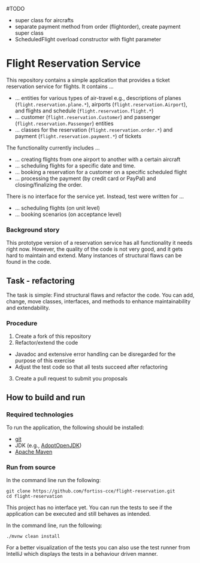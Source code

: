 #TODO
- super class for aircrafts
- separate payment method from order (flightorder), create payment super class
- ScheduledFlight overload constructor with flight parameter

# Flight Reservation Service

This repository contains a simple application that provides a ticket reservation service for flights.
It contains ...
  * ... entities for various types of air-travel e.g., 
    descriptions of planes (``flight.reservation.plane.*``), 
    airports (``flight.reservation.Airport``), and 
    flights and schedule (``flight.reservation.flight.*``)
  * ... customer (``flight.reservation.Customer``) and passenger (``flight.reservation.Passenger``) entities
  * ... classes for 
    the reservation (``flight.reservation.order.*``)
    and payment (``flight.reservation.payment.*``)
    of tickets
    
The functionality currently includes ...
  * ... creating flights from one airport to another with a certain aircraft 
  * ... scheduling flights for a specific date and time.
  * ... booking a reservation for a customer on a specific scheduled flight 
  * ... processing the payment (by credit card or PayPal) and closing/finalizing the order.

There is no interface for the service yet. Instead, test were written for ...
  * ... scheduling flights (on unit level)
  * ... booking scenarios (on acceptance level)

### Background story

This prototype version of a reservation service has all functionality it needs right now. 
However, the quality of the code is not very good, and it gets hard to maintain and extend. 
Many instances of structural flaws can be found in the code.


## Task - refactoring

The task is simple: Find structural flaws and refactor the code.
You can add, change, move classes, interfaces, and methods
to enhance maintainability and extendability.

### Procedure

1. Create a fork of this repository
1. Refactor/extend the code
  * Javadoc and extensive error handling can be disregarded for the purpose of this exercise
  * Adjust the test code so that all tests succeed after refactoring
3. Create a pull request to submit you proposals

## How to build and run

### Required technologies
To run the application, the following should be installed:
* [git](https://git-scm.com/downloads)
* JDK (e.g., [AdoptOpenJDK](https://adoptopenjdk.net/))
* [Apache Maven](https://maven.apache.org/install.html)

### Run from source

In the command line run the following: 

```
git clone https://github.com/fortiss-cce/flight-reservation.git
cd flight-reservation
```

This project has no interface yet.
You can run the tests to see if the application can be executed and still behaves as intended.

In the command line, run the following:

``./mvnw clean install``

For a better visualization of the tests you can also use the test runner from IntelliJ 
which displays the tests in a behaviour driven manner.
